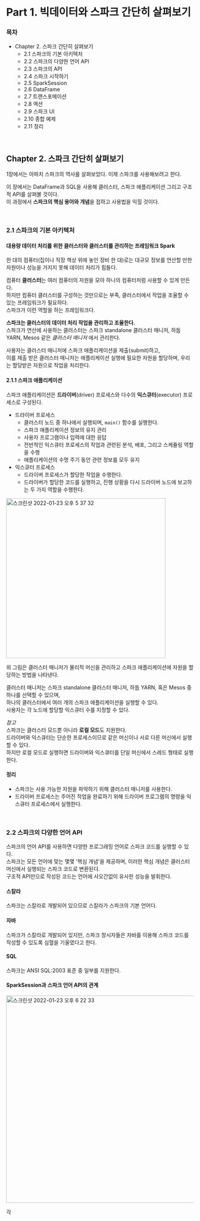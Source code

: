 # Part 1. 빅데이터와 스파크 간단히 살펴보기

### 목차

- Chapter 2. 스파크 간단히 살펴보기
  - 2.1 스파크의 기본 아키텍처
  - 2.2 스파크의 다양한 언어 API
  - 2.3 스파크의 API
  - 2.4 스파크 시작하기
  - 2.5 SparkSession
  - 2.6 DataFrame
  - 2.7 트랜스포메이션
  - 2.8 액션
  - 2.9 스파크 UI
  - 2.10 종합 예제
  - 2.11 정리
 
&nbsp;

## Chapter 2. 스파크 간단히 살펴보기

1장에서는 아파치 스파크의 역사를 살펴보았다. 이제 스파크를 사용해보려고 한다.  

이 장에서는 DataFrame과 SQL을 사용해 클러스터, 스파크 애플리케이션 그리고 구조적 API를 살펴볼 것이다.  
이 과정에서 **스파크의 핵심 용어와 개념**을 접하고 사용법을 익힐 것이다.

&nbsp;

### 2.1 스파크의 기본 아키텍처

#### 대용량 데이터 처리를 위한 클러스터와 클러스터를 관리하는 프레임워크 Spark

한 대의 컴퓨터(집이나 직장 책상 위에 놓인 장비 한 대)로는 대규모 정보를 연산할 만한 자원이나 성능을 가지지 못해 데이터 처리가 힘들다.  

컴퓨터 **클러스터**는 여러 컴퓨터의 자원을 모아 하나의 컴퓨터처럼 사용할 수 있게 만든다.  
하지만 컴퓨터 클러스터를 구성하는 것만으로는 부족, 클러스터에서 작업을 조율할 수 있는 프레임워크가 필요하다.  
스파크가 이런 역할을 하는 프레임워크다.

**스파크는 클러스터의 데이터 처리 작업을 관리하고 조율한다.**  
스파크가 연산에 사용하는 클러스터는 스파크 standalone 클러스터 매니저, 하둡 YARN, Mesos 같은 *클러스터 매니저* 에서 관리한다.  

사용자는 클러스터 매니저에 스파크 애플리케이션을 제출(submit)하고,  
이를 제출 받은 클러스터 매니저는 애플리케이션 실행에 필요한 자원을 할당하며, 우리는 할당받은 자원으로 작업을 처리한다.

#### 2.1.1 스파크 애플리케이션

스파크 애플리케이션은 **드라이버**(driver) 프로세스와 다수의 **익스큐터**(executor) 프로세스로 구성된다.  
- 드라이버 프로세스
  - 클러스터 노드 중 하나에서 실행되며, `main()` 함수를 실행한다.
  - 스파크 애플리케이션 정보의 유지 관리
  - 사용자 프로그램이나 입력에 대한 응답
  - 전반적인 익스큐터 프로세스의 작업과 관련된 분석, 배포, 그리고 스케쥴링 역할을 수행
  - 애플리케이션의 수명 주기 동안 관련 정보를 모두 유지
- 익스큐터 프로세스
  - 드라이버 프로세스가 할당한 작업을 수행한다.
  - 드라이버가 할당한 코드를 실행하고, 진행 상황을 다시 드라이버 노드에 보고하는 두 가지 역할을 수행한다.

<img width="428" alt="스크린샷 2022-01-23 오후 5 37 32" src="https://user-images.githubusercontent.com/45806836/150670862-d0ffe99d-c932-4a72-ba5c-f7c708dc54bb.png">

위 그림은 클러스터 매니저가 물리적 머신을 관리하고 스파크 애플리케이션에 자원을 할당하는 방법을 나타낸다.

클러스터 매니저는 스파크 standalone 클러스터 매니저, 하둡 YARN, 혹은 Mesos 중 하나를 선택할 수 있으며,  
하나의 클러스터에서 여러 개의 스파크 애플리케이션을 실행할 수 있다.  
사용자는 각 노드에 할당할 익스큐터 수를 지정할 수 있다.

*참고*  
스파크는 클러스터 모드뿐 아니라 **로컬 모드**도 지원한다.  
드라이버와 익스큐터는 단순한 프로세스이므로 같은 머신이나 서로 다른 머신에서 실행할 수 있다.  
하지만 로컬 모드로 실행하면 드라이버와 익스큐터를 단일 머신에서 스레드 형태로 실행한다.

#### 정리

- 스파크는 사용 가능한 자원을 파악하기 위해 클러스터 매니저를 사용한다.
- 드라이버 프로세스는 주어진 작업을 완료하기 위해 드라이버 프로그램의 명령을 익스큐터 프로세스에서 실행한다.

&nbsp;

### 2.2 스파크의 다양한 언어 API

스파크의 언어 API를 사용하면 다양한 프로그래밍 언어로 스파크 코드를 실행할 수 있다.  
스파크는 모든 언어에 맞는 몇몇 '핵심 개념'을 제공하며, 이러한 핵심 개념은 클러스터 머신에서 실행되는 스파크 코드로 변환된다.  
구조적 API만으로 작성된 코드는 언어에 사오간없이 유사한 성능을 발휘한다.

#### 스칼라

스파크는 스칼라로 개발되어 있으므로 스칼라가 스파크의 기본 언어다.

#### 자바

스파크가 스칼라로 개발되어 있지만, 스파크 창시자들은 자바를 이용해 스파크 코드를 작성할 수 있도록 심혈을 기울였다고 한다.

#### SQL

스파크는 ANSI SQL:2003 표준 중 일부를 지원한다.

#### SparkSession과 스파크 언어 API의 관계

<img width="555" alt="스크린샷 2022-01-23 오후 6 22 33" src="https://user-images.githubusercontent.com/45806836/150672231-cb59e9b3-c96b-49f4-91ef-a5948b33227b.png">

각 
